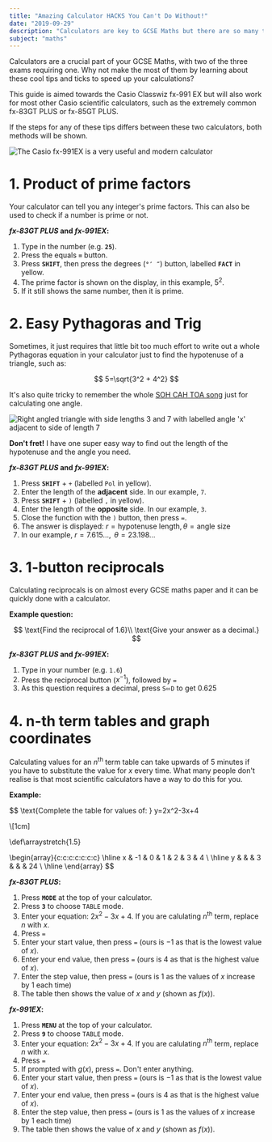 ```yaml
---
title: "Amazing Calculator HACKS You Can't Do Without!"
date: "2019-09-29"
description: "Calculators are key to GCSE Maths but there are so many things that they can do for you which most people don't realise!"
subject: "maths"
---
```


Calculators are a crucial part of your GCSE Maths, with two of the three exams requiring one. Why not make the most of them by learning about these cool tips and ticks to speed up your calculations?

This guide is aimed towards the Casio Classwiz fx-991 EX but will also work for most other Casio scientific calculators, such as the extremely common fx-83GT PLUS or fx-85GT PLUS.

If the steps for any of these tips differs between these two calculators, both methods will be shown.

![The Casio fx-991EX is a very useful and modern calculator](articles/fx-991ex.png)

# 1. Product of prime factors

Your calculator can tell you any integer's prime factors. This can also be used to check if a number is prime or not.

**_fx-83GT PLUS_ and _fx-991EX_:**

1. Type in the number (e.g. **`25`**).
2. Press the equals **`=`** button.
3. Press **`SHIFT`**, then press the degrees (**`°′ ″`**) button, labelled **`FACT`** in yellow.
4. The prime factor is shown on the display, in this example, $5^2$.
5. If it still shows the same number, then it is prime.

# 2. Easy Pythagoras and Trig

Sometimes, it just requires that little bit too much effort to write out a whole Pythagoras equation in your calculator just to find the hypotenuse of a triangle, such as:

$$
5=\sqrt{3^2 + 4^2}
$$

It's also quite tricky to remember the whole [SOH CAH TOA song](https://www.youtube.com/watch?v=PIWJo5uK3Fo) just for calculating one angle.

![Right angled triangle with side lengths 3 and 7 with labelled angle 'x' adjacent to side of length 7](articles/exmaple-right-triangle.png)

**Don't fret!** I have one super easy way to find out the length of the hypotenuse and the angle you need.

**_fx-83GT PLUS_ and _fx-991EX_:**

1.  Press **`SHIFT`** + `+` (labelled `Pol` in yellow).
2.  Enter the length of the **adjacent** side. In our example, `7`.
3.  Press **`SHIFT`** + `)` (labelled `,` in yellow).
4.  Enter the length of the **opposite** side. In our example, `3`.
5.  Close the function with the `)` button, then press `=`.
6.  The answer is displayed: $r=\text{hypotenuse length}, \theta=\text{angle size}$
7.  In our example, $r=7.615...,\text{ }\theta=23.198...$

# 3. 1-button reciprocals

Calculating reciprocals is on almost every GCSE maths paper and it can be quickly done with a calculator.

**Example question:**

$$
\text{Find the reciprocal of 1.6}\\
\text{Give your answer as a decimal.}
$$

**_fx-83GT PLUS_ and _fx-991EX_:**

1.  Type in your number (e.g. `1.6`)
2.  Press the reciprocal button ($x^{-1}$), followed by `=`
3.  As this question requires a decimal, press `S⬄D` to get $0.625$

# 4. n-th term tables and graph coordinates

Calculating values for an $n^{\text{th}}$ term table can take upwards of 5 minutes if you have to substitute the value for $x$ every time. What many people don't realise is that most scientific calculators have a way to do this for you.

**Example:**

$$
\text{Complete the table for values of: } y=2x^2-3x+4

\\[1cm]

\def\arraystretch{1.5}

\begin{array}{c:c:c:c:c:c:c}
\hline
x & -1 & 0 & 1 & 2 & 3 & 4 \\ \hline
y &    &   & 3 &   &   & 24 \\ \hline
\end{array}
$$

**_fx-83GT PLUS_:**

1.  Press **`MODE`** at the top of your calculator.
2.  Press **`3`** to choose `TABLE` mode.
3.  Enter your equation: $2x^2-3x+4$. If you are calulating $n^{\text{th}}$ term, replace $n$ with $x$.
4.  Press `=`
5.  Enter your start value, then press `=` (ours is $-1$ as that is the lowest value of $x$).
6.  Enter your end value, then press `=` (ours is $4$ as that is the highest value of $x$).
7.  Enter the step value, then press `=` (ours is $1$ as the values of $x$ increase by $1$ each time)
8.  The table then shows the value of $x$ and $y$ (shown as $f(x)$).

**_fx-991EX_:**

1.  Press **`MENU`** at the top of your calculator.
2.  Press **`9`** to choose `TABLE` mode.
3.  Enter your equation: $2x^2-3x+4$. If you are calulating $n^{\text{th}}$ term, replace $n$ with $x$.
4.  Press `=`
5.  If prompted with $g(x)$, press `=`. Don't enter anything.
6.  Enter your start value, then press `=` (ours is $-1$ as that is the lowest value of $x$).
7.  Enter your end value, then press `=` (ours is $4$ as that is the highest value of $x$).
8.  Enter the step value, then press `=` (ours is $1$ as the values of $x$ increase by $1$ each time)
9.  The table then shows the value of $x$ and $y$ (shown as $f(x)$).
